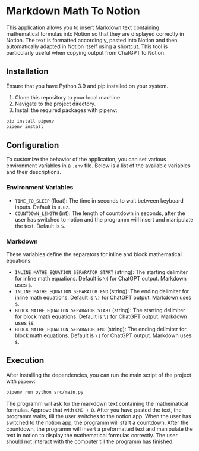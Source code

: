 # Markdown Math To Notion

This application allows you to insert Markdown text containing mathematical formulas into Notion so that they are displayed correctly in Notion.
The text is formatted accordingly, pasted into Notion and then automatically adapted in Notion itself using a shortcut. 
This tool is particularly useful when copying output from ChatGPT to Notion.

## Installation

Ensure that you have Python 3.9 and pip installed on your system.

1. Clone this repository to your local machine.
2. Navigate to the project directory.
3. Install the required packages with pipenv:

```bash
pip install pipenv
pipenv install
```

## Configuration

To customize the behavior of the application, you can set various environment variables in a `.env` file. Below is a list of the available variables and their descriptions.

### Environment Variables

- `TIME_TO_SLEEP` (float): The time in seconds to wait between keyboard inputs. Default is `0.02`.
- `COUNTDOWN_LENGTH` (int): The length of countdown in seconds, after the user has switched to notion and the programm will insert and manipulate the text. Default is `5`.

### Markdown 

These variables define the separators for inline and block mathematical equations:

- `INLINE_MATHE_EQUATION_SEPARATOR_START` (string): The starting delimiter for inline math equations. Default is `\(` for ChatGPT output. Markdown uses `$`.
- `INLINE_MATHE_EQUATION_SEPARATOR_END` (string): The ending delimiter for inline math equations. Default is `\)` for ChatGPT output. Markdown uses `$`.
- `BLOCK_MATHE_EQUATION_SEPARATOR_START` (string): The starting delimiter for block math equations. Default is `\[` for ChatGPT output. Markdown uses `$$`.
- `BLOCK_MATHE_EQUATION_SEPARATOR_END` (string): The ending delimiter for block math equations. Default is `\]` for ChatGPT output. Markdown uses `$`.



## Execution

After installing the dependencies, you can run the main script of the project with `pipenv`:

```bash
pipenv run python src/main.py
```

The programm will ask for the markdown text containing the mathematical formulas. 
Approve that with `CMD + D`.
After you have pasted the text, the programm waits, till the user switches to the notion app.
When the user has switched to the notion app, the programm will start a countdown.
After the countdown, the programm will insert a preformatted text and manipulate the text in notion to display the mathematical formulas correctly.
The user should not interact with the computer till the programm has finished.
